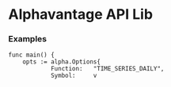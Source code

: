 # Alphavantage API Lib

### Examples

```
func main() {
	opts := alpha.Options{
			Function:   "TIME_SERIES_DAILY",
			Symbol:     v